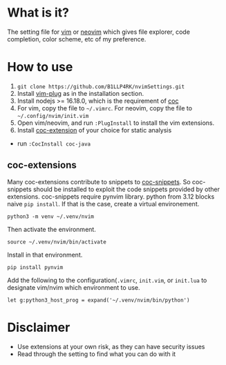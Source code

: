 # What is it?
The setting file for [vim](https://www.vim.org/) or [neovim](https://neovim.io/) which gives file explorer, code completion, color scheme, etc of my preference.

# How to use
1. `git clone https://github.com/B1LLP4RK/nvimSettings.git`
2. Install [vim-plug](https://github.com/junegunn/vim-plug) as in the installation section.
3. Install nodejs >= 16.18.0, which is the requirement of [coc](https://github.com/neoclide/coc.nvim)
4. For vim, copy the file to `~/.vimrc`. For neovim, copy the file to `~/.config/nvim/init.vim`
5. Open vim/neovim, and run `:PlugInstall` to install the vim extensions.
6. Install [coc-extension](https://github.com/neoclide/coc.nvim/wiki/Using-coc-extensions) of your choice for static analysis
- run `:CocInstall coc-java`

## coc-extensions
Many coc-extensions contribute to snippets to [coc-snippets](https://github.com/neoclide/coc-snippets).
So coc-snippets should be installed to exploit the code snippets provided by other extensions.
coc-snippets require pynvim library. python from 3.12 blocks naive `pip install`. If that is the case, create a virtual environement.
```
python3 -m venv ~/.venv/nvim
```
Then activate the environment.
```
source ~/.venv/nvim/bin/activate
```
Install in that environment.
```
pip install pynvim
```
Add the following to the configuration(`.vimrc`, `init.vim`, or `init.lua` to designate vim/nvim which environment to use.
```
let g:python3_host_prog = expand('~/.venv/nvim/bin/python')
```




# Disclaimer
- Use extensions at your own risk, as they can have security issues
- Read through the setting to find what you can do with it

